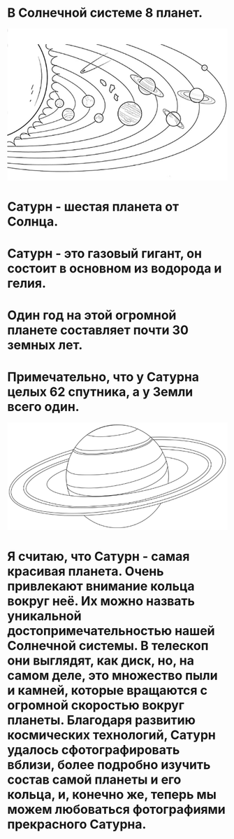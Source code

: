 # В Солнечной системе __8__ планет.
![](планеты.png)
# __Сатурн__ - шестая  планета от Солнца. 
# __Сатурн__ - это газовый гигант, он состоит в основном из водорода и гелия. 
# Один год на этой огромной планете составляет почти 30 земных лет. 
# Примечательно, что у Сатурна целых 62 спутника, а у Земли всего один.
![](сатурн.png)

# Я считаю, что __Сатурн__ - самая красивая планета. Очень привлекают внимание кольца вокруг неё. Их можно назвать уникальной достопримечательностью нашей Солнечной системы. В телескоп они выглядят, как диск, но, на самом деле, это множество пыли и камней, которые вращаются с огромной скоростью вокруг планеты. Благодаря развитию космических технологий, Сатурн удалось сфотографировать вблизи, более подробно изучить состав самой планеты и его кольца, и, конечно же, теперь мы можем любоваться фотографиями прекрасного Сатурна.
